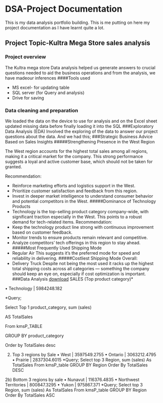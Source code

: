 # DSA-Project Documentation
This is my data analysis portfolio building. This is me putting on here my project documentation as I have learnt quite a lot.
## Project Topic-Kultra Mega Store sales analysis
### Project overview
The Kultra mega store Data analysis helped us generate answers to crucial questions needed to aid the business operations and from the analysis, we have madeour inferences 
####Tools used
- MS excel- for updating table
- SQL server (for Query and analysis)
- Drive for saving
### Data cleaning and  preparation 
We loaded the data on the device to use for analysis and on the Excel sheet updated missing data before finally loading it into the SQL
###Exploratory Data Analysis (EDA)
Involved the exploring of the data to answer our project questions about the data. And we had this;
###Strategic Business Advice Based on Sales Insights
#####Strengthening Presence in the West Region

The West region accounts for the highest total sales among all regions, making it a critical market for the company. This strong performance suggests a loyal and active customer base, which should not be taken for granted.

Recommendation:
- Reinforce marketing efforts and logistics support in the West.
- Prioritize customer satisfaction and feedback from this region.
- Invest in deeper market intelligence to understand consumer behavior and potential competitors in the West.
#####Dominance of Technology Products
- Technology is the top-selling product category company-wide, with significant traction especially in the West. This points to a robust demand for tech-related items.
Recommendation:
- Keep the technology product line strong with continuous improvement based on customer feedback.
- Monitor trends to ensure products remain relevant and competitive.
- Analyze competitors’ tech offerings in this region to stay ahead.
#####Most Frequently Used Shipping Mode
- Regular Air
This suggests it’s the preferred mode for speed and reliability in delivering.
#####Costliest Shipping Mode Overall:
- Delivery Truck
Despite not being the most used  it racks up the highest total shipping costs across all categories — something the company should keep an eye on, especially if cost optimization is important.
###Data Analysis
[download](https://1drv.ms/w/c/e7999c5408a92e2a/EenhHqKch69EupqVCVtY-IYBWjZtsl4BXEM7bWUEtRVePg?e=IBSaVQ)
SALES (Top product category)*

•	Technology | 5984248.182

*Query;

Select Top 1 product_category, sum (sales) 

AS TotalSales

From kmsP_TABLE

GROUP BY product_category

Order by TotalSales desc

 2) Top 3 regions by Sale
•	West | 3597549.2755
•	Ontario | 3063212.4795
•	Prairie | 2837304.6015
*Query;
Select top 3 Region, sum (sales)
As TotalSales
From kmsP_table
GROUP BY Region
Order By TotalSales DESC

2b) Bottom 3 regions  by sale
•	Nunavut | 116376.4835
•	Northwest Territories | 800847.3295
•	Yukon | 975867.371
*Query;
Select top 3 Region, sum (sales)
As TotalSales
From kmsP_table
GROUP BY Region
Order By TotalSales ASC


